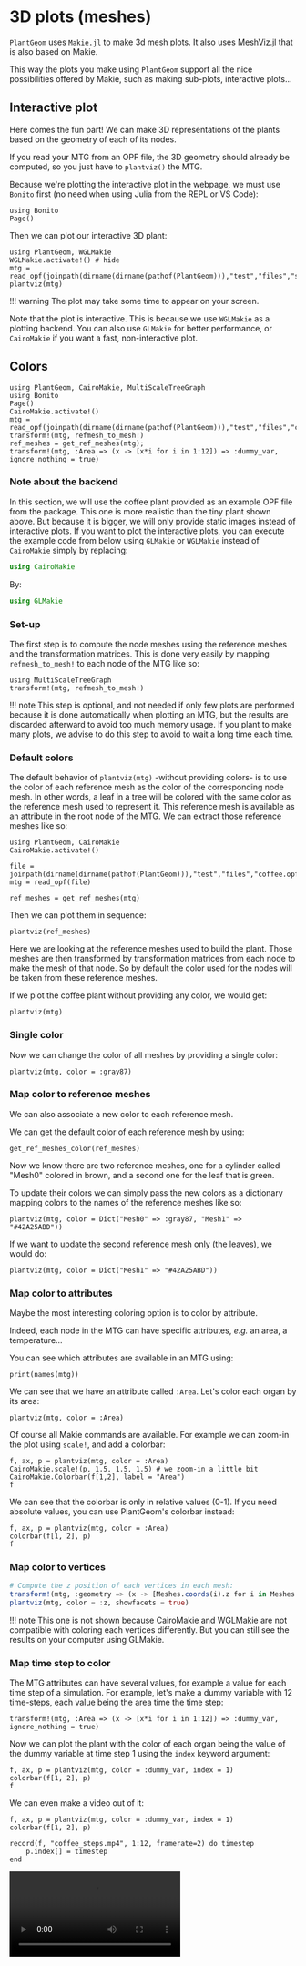 # 3D plots (meshes)

`PlantGeom` uses [`Makie.jl`](https://makie.juliaplots.org/stable/) to make 3d mesh plots. It also uses [MeshViz.jl](https://github.com/JuliaGeometry/MeshViz.jl) that is also based on Makie.

This way the plots you make using `PlantGeom` support all the nice possibilities offered by Makie, such as making sub-plots, interactive plots...

## Interactive plot

Here comes the fun part! We can make 3D representations of the plants based on the geometry of each of its nodes.

If you read your MTG from an OPF file, the 3D geometry should already be computed, so you just have to `plantviz()` the MTG.

Because we're plotting the interactive plot in the webpage, we must use `Bonito` first (no need when using Julia from the REPL or VS Code):

```@example 1
using Bonito
Page()
```

Then we can plot our interactive 3D plant:

```@example 1
using PlantGeom, WGLMakie
WGLMakie.activate!() # hide
mtg = read_opf(joinpath(dirname(dirname(pathof(PlantGeom))),"test","files","simple_plant.opf"))
plantviz(mtg)
```

!!! warning
    The plot may take some time to appear on your screen.

Note that the plot is interactive. This is because we use `WGLMakie` as a plotting backend. You can also use `GLMakie` for better performance, or `CairoMakie` if you want a fast, non-interactive plot.

## Colors

```@setup 2
using PlantGeom, CairoMakie, MultiScaleTreeGraph
using Bonito
Page()
CairoMakie.activate!()
mtg = read_opf(joinpath(dirname(dirname(pathof(PlantGeom))),"test","files","coffee.opf"))
transform!(mtg, refmesh_to_mesh!)
ref_meshes = get_ref_meshes(mtg);
transform!(mtg, :Area => (x -> [x*i for i in 1:12]) => :dummy_var, ignore_nothing = true)
```

### Note about the backend

In this section, we will use the coffee plant provided as an example OPF file from the package. This one is more realistic than the tiny plant shown above. But because it is bigger, we will only provide static images instead of interactive plots. If you want to plot the interactive plots, you can execute the example code from below using `GLMakie` or `WGLMakie` instead of `CairoMakie` simply by replacing:

```julia
using CairoMakie
```

By:

```julia
using GLMakie
```

### Set-up

The first step is to compute the node meshes using the reference meshes and the transformation matrices. This is done very easily by mapping `refmesh_to_mesh!` to each node of the MTG like so:

```@example 2
using MultiScaleTreeGraph
transform!(mtg, refmesh_to_mesh!)
```

!!! note
    This step is optional, and not needed if only few plots are performed because it is done automatically when plotting an MTG, but the results are discarded afterward to avoid too much memory usage. If you plant to make many plots, we advise to do this step to avoid to wait a long time each time.

### Default colors

The default behavior of `plantviz(mtg)` -without providing colors- is to use the color of each reference mesh as the color of the corresponding node mesh. In other words, a leaf in a tree will be colored with the same color as the reference mesh used to represent it. This reference mesh is available as an attribute in the root node of the MTG. We can extract those reference meshes like so:

```@example 2
using PlantGeom, CairoMakie
CairoMakie.activate!()

file = joinpath(dirname(dirname(pathof(PlantGeom))),"test","files","coffee.opf")
mtg = read_opf(file)

ref_meshes = get_ref_meshes(mtg)
```

Then we can plot them in sequence:

```@example 2
plantviz(ref_meshes)
```

Here we are looking at the reference meshes used to build the plant. Those meshes are then transformed by transformation matrices from each node to make the mesh of that node. So by default the color used for the nodes will be taken from these reference meshes.

If we plot the coffee plant without providing any color, we would get:

```@example 2
plantviz(mtg)
```

### Single color

Now we can change the color of all meshes by providing a single color:

```@example 2
plantviz(mtg, color = :gray87)
```

### Map color to reference meshes

We can also associate a new color to each reference mesh.

We can get the default color of each reference mesh by using:

```@example 2
get_ref_meshes_color(ref_meshes)
```

Now we know there are two reference meshes, one for a cylinder called "Mesh0" colored in brown, and a second one for the leaf that is green.

To update their colors we can simply pass the new colors as a dictionary mapping colors to the names of the reference meshes like so:

```@example 2
plantviz(mtg, color = Dict("Mesh0" => :gray87, "Mesh1" => "#42A25ABD"))
```

If we want to update the second reference mesh only (the leaves), we would do:

```@example 2
plantviz(mtg, color = Dict("Mesh1" => "#42A25ABD"))
```

### Map color to attributes

Maybe the most interesting coloring option is to color by attribute.

Indeed, each node in the MTG can have specific attributes, *e.g.* an area, a temperature...

You can see which attributes are available in an MTG using:

```@example 2
print(names(mtg))
```

We can see that we have an attribute called `:Area`. Let's color each organ by its area:

```@example 2
plantviz(mtg, color = :Area)
```

Of course all Makie commands are available. For example we can zoom-in the plot using `scale!`, and add a colorbar:

```@example 2
f, ax, p = plantviz(mtg, color = :Area)
CairoMakie.scale!(p, 1.5, 1.5, 1.5) # we zoom-in a little bit
CairoMakie.Colorbar(f[1,2], label = "Area")
f
```

We can see that the colorbar is only in relative values (0-1). If you need absolute values, you can use PlantGeom's colorbar instead:

```@example 2
f, ax, p = plantviz(mtg, color = :Area)
colorbar(f[1, 2], p)
f
```

### Map color to vertices

```julia
# Compute the z position of each vertices in each mesh:
transform!(mtg, :geometry => (x -> [Meshes.coords(i).z for i in Meshes.vertices(x.mesh)]) => :z, ignore_nothing = true)
plantviz(mtg, color = :z, showfacets = true)
```

!!! note
    This one is not shown because CairoMakie and WGLMakie are not compatible with coloring each vertices differently. But you can still see the results on your computer using GLMakie.

### Map time step to color

The MTG attributes can have several values, for example a value for each time step of a simulation. For example, let's make a dummy variable with 12 time-steps, each value being the area time the time step:

```@example 2
transform!(mtg, :Area => (x -> [x*i for i in 1:12]) => :dummy_var, ignore_nothing = true)
```

Now we can plot the plant with the color of each organ being the value of the dummy variable at time step 1 using the `index` keyword argument:

```@example 2
f, ax, p = plantviz(mtg, color = :dummy_var, index = 1)
colorbar(f[1, 2], p)
f
```

We can even make a video out of it:

```@example 2
f, ax, p = plantviz(mtg, color = :dummy_var, index = 1)
colorbar(f[1, 2], p)

record(f, "coffee_steps.mp4", 1:12, framerate=2) do timestep
    p.index[] = timestep
end
```

![](coffee_steps.mp4)